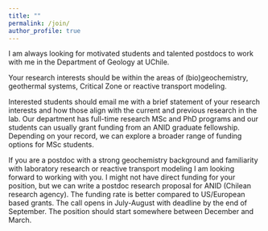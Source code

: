 ```yaml
---
title: ""
permalink: /join/
author_profile: true
---
```

I am always looking for motivated students and talented postdocs to work with me in the Department of Geology at UChile.<br> 

Your research interests should be within the areas of (bio)geochemistry, geothermal systems, Critical Zone or reactive transport modeling.

Interested students should email me with a brief statement of your research interests and how those align with the current and previous research in the lab. Our department has full-time research MSc and PhD programs and our students can usually grant funding from an ANID graduate fellowship. Depending on your record, we can explore a broader range of funding options for MSc students.

If you are a postdoc with a strong geochemistry background and familiarity with laboratory research or reactive transport modeling I am looking forward to working with you. I might not have direct funding for your position, but we can write a postdoc research proposal for ANID (Chilean research agency). The funding rate is better compared to US/European based grants. The call opens in July-August with deadline by the end of September. The position should start somewhere between December and March.

